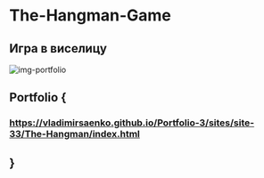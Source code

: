 # The-Hangman-Game

## Игра в виселицу

![img-portfolio](https://user-images.githubusercontent.com/56477695/139586472-306e6393-7010-4561-8311-0a57dbb39ee5.png)

## Portfolio {

### https://vladimirsaenko.github.io/Portfolio-3/sites/site-33/The-Hangman/index.html

## }
